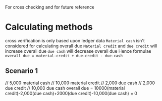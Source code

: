 For cross checking and for future reference

# Calculating methods
cross verification is only based upon ledger data
`Material cash` isn't considered for calculating overall due
`Material credit` and `due credit` will increase overall due
`due cash` will decrease overall due
Hence formulae 
`overall due = material-credit + due-credit - due-cash`

## Scenario 1
// 5,000 material cash
// 10,000 material credit
// 2,000 due cash
// 2,000 due credit
// 10,000 due cash
overall due = 10000(material credit)-2,000(due cash)+2000(due credit)-10,000(due cash) = 0